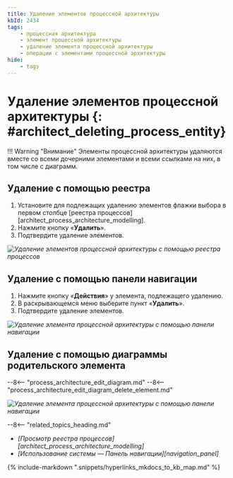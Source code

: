```yaml
---
title: Удаление элементов процессной архитектуры
kbId: 2434
tags:
    - процессная архитектура
    - элемент процессной архитектуры
    - удаление элемента процессной архитектуры
    - операции с элементами процессной архитектуры
hide:
    - tags
---
```


# Удаление элементов процессной архитектуры {: #architect_deleting_process_entity}

!!! Warning "Внимание"
    Элементы процессной архитектуры удаляются вместе со всеми дочерними элементами и всеми ссылками на них, в том числе с диаграмм.

## Удаление с помощью реестра

1. Установите для подлежащих удалению элементов флажки выбора в первом столбце [реестра процессов][architect_process_architecture_modelling].
3. Нажмите кнопку «**Удалить**».
4. Подтвердите удаление элементов.

*![Удаление элементов процессной архитектуры с помощью реестра процессов](deleting_process_entity_using_registry.png)*

## Удаление с помощью панели навигации

1. Нажмите кнопку «**Действия**» <i class="fa-light fa-ellipsis-vertical"></i> у элемента, подлежащего удалению.
3. В раскрывающемся меню выберите пункт «**Удалить**».
4. Подтвердите удаление элементов.

*![Удаление элемента процессной архитектуры с помощью панели навигации](deleting_process_entity_using_navigation.png)*

## Удаление с помощью диаграммы родительского элемента

--8<-- "process_architecture_edit_diagram.md"
--8<-- "process_architecture_edit_diagram_delete_element.md"

*![Удаление элемента процессной архитектуры с помощью панели навигации](deleting_process_entity_using_diagram.png)*

<div class="relatedTopics">

--8<-- "related_topics_heading.md"

- *[Просмотр реестра процессов][architect_process_architecture_modelling]*
- *[Использование системы — Панель навигации][navigation_panel]*

</div>

{% include-markdown ".snippets/hyperlinks_mkdocs_to_kb_map.md" %}
